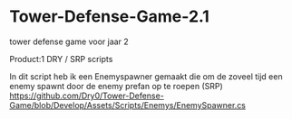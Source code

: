# Tower-Defense-Game-2.1
 tower defense game voor jaar 2 


Product:1 DRY / SRP scripts 


In dit script heb ik een Enemyspawner gemaakt die om de zoveel tijd een enemy spawnt door de enemy prefan op te roepen (SRP) https://github.com/Dry0/Tower-Defense-Game/blob/Develop/Assets/Scripts/Enemys/EnemySpawner.cs
